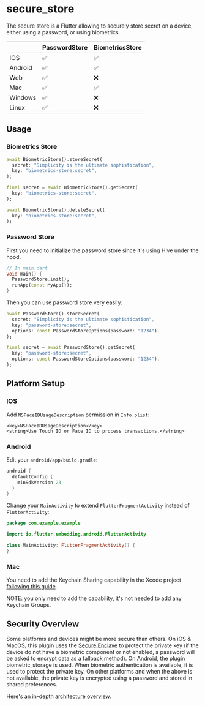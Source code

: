 # secure_store

The secure store is a Flutter allowing to securely store secret on a device, either using a password, or using biometrics.

|         | PasswordStore | BiometricsStore |
| ------- | ------------- | --------------- |
| IOS     | ✅            | ✅              |
| Android | ✅            | ✅              |
| Web     | ✅            | ❌              |
| Mac     | ✅            | ✅              |
| Windows | ✅            | ❌              |
| Linux   | ✅            | ❌              |

## Usage

### Biometrics Store

```dart
await BiometricStore().storeSecret(
  secret: "Simplicity is the ultimate sophistication",
  key: "biometrics-store:secret",
);

final secret = await BiometricStore().getSecret(
  key: "biometrics-store:secret",
);

await BiometricStore().deleteSecret(
  key: "biometrics-store:secret",
);
```

### Password Store

First you need to initialize the password store since it's using Hive under the hood.

```dart
// In main.dart
void main() {
  PasswordStore.init();
  runApp(const MyApp());
}
```

Then you can use password store very easily:

```dart
await PasswordStore().storeSecret(
  secret: "Simplicity is the ultimate sophistication",
  key: "password-store:secret",
  options: const PasswordStoreOptions(password: "1234"),
);

final secret = await PasswordStore().getSecret(
  key: "password-store:secret",
  options: const PasswordStoreOptions(password: "1234"),
);
```

## Platform Setup

### IOS

Add `NSFaceIDUsageDescription` permission in `Info.plist`:

```plist
<key>NSFaceIDUsageDescription</key>
<string>Use Touch ID or Face ID to process transactions.</string>
```

### Android

Edit your `android/app/build.gradle`:

```gradle
android {
  defaultConfig {
    minSdkVersion 23
  }
}
```

Change your `MainActivity` to extend `FlutterFragmentActivity` instead of `FlutterActivity`:

```kt
package com.example.example

import io.flutter.embedding.android.FlutterActivity

class MainActivity: FlutterFragmentActivity() {
}
```

### Mac

You need to add the Keychain Sharing capability in the Xcode project [following this guide](https://developer.apple.com/documentation/xcode/configuring-keychain-sharing).

NOTE: you only need to add the capability, it's not needed to add any Keychain Groups.

## Security Overview

Some platforms and devices might be more secure than others. On iOS & MacOS, this plugin uses the [Secure Enclave](https://support.apple.com/fr-ca/guide/security/sec59b0b31ff/web) to protect the private key (if the device do not have a biometric component or not enabled, a password will be asked to encrypt data as a fallback method). On Android, the plugin biometric_storage is used. When biometric authentication is available, it is used to protect the private key. On other platforms and when the above is not available, the private key is encrypted using a password and stored in shared preferences.

Here's an in-depth [architecture overview](https://focustree.notion.site/Seed-phrase-storage-cfafbd43f8b04b738dd66804459455fa?pvs=25).
